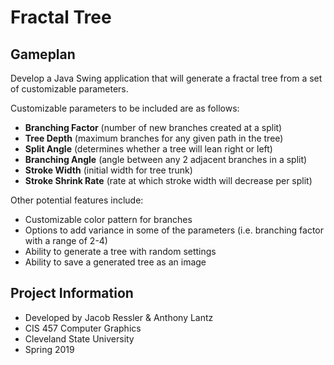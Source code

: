 # Fractal Tree

## Gameplan

Develop a Java Swing application that will generate a fractal tree from a set of customizable parameters.

Customizable parameters to be included are as follows:

- **Branching Factor** (number of new branches created at a split)
- **Tree Depth** (maximum branches for any given path in the tree)
- **Split Angle** (determines whether a tree will lean right or left)
- **Branching Angle** (angle between any 2 adjacent branches in a split)
- **Stroke Width** (initial width for tree trunk)
- **Stroke Shrink Rate** (rate at which stroke width will decrease per split)

Other potential features include:

- Customizable color pattern for branches
- Options to add variance in some of the parameters (i.e. branching factor with a range of 2-4)
- Ability to generate a tree with random settings
- Ability to save a generated tree as an image

## Project Information

- Developed by Jacob Ressler & Anthony Lantz
- CIS 457 Computer Graphics
- Cleveland State University
- Spring 2019

